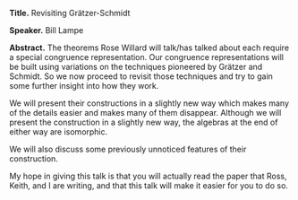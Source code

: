 **Title.** Revisiting Grätzer-Schmidt

**Speaker.** Bill Lampe

**Abstract.** The theorems Rose Willard will talk/has talked about each require a special congruence representation. Our congruence representations will be built using variations on the techniques pioneered by Grätzer and Schmidt. So we now proceed to revisit those techniques and try to gain some further insight into how they work.

We will present their constructions in a slightly new way which makes many of the details easier and makes many of them disappear. Although we will present the construction in a slightly new way, the algebras at the end of either way are isomorphic.

We will also discuss some previously unnoticed features of their construction.

My hope in giving this talk is that you will actually read the paper that Ross, Keith, and I are writing, and that this talk will make it easier for you to do so.
